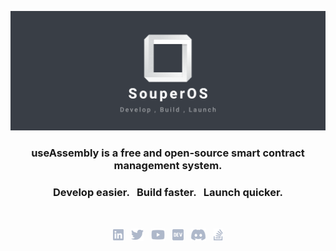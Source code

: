 <p align="center">
    <a href="https://example.com" target="_blank">
        <img width="550" src="/img/cover_2.png" alt="Logo">
    </a>
</p>

<h3 align="center">
    useAssembly is a free and open-source smart contract <br> management system.
</h3>

<h3 align="center">Develop easier. &nbsp; Build faster. &nbsp; Launch quicker.</h3>

<br>

<p align="center">
    <a href="https://www.example.com/"><img height="20" src="/img/social/linkedin.svg" alt="LinkedIn"></a>
    &nbsp;
    <a href="https://example.com/"><img height="20" src="/img/social/twitter.svg" alt="Twitter"></a>
    &nbsp;
    <a href="https://www.example.com/channel/xxx"><img height="20" src="/img/social/youtube.svg" alt="Youtube"></a>
    &nbsp;
    <a href="https://example.com/"><img height="20" src="/img/social/dev.svg" alt="Dev"></a>
    &nbsp;
    <a href="https://example.com/"><img height="20" src="/img/social/discord.svg" alt="Discord"></a>
    &nbsp;
    <a href="https://example.com/"><img height="20" src="/img/social/stack-overflow.svg" alt="StackOverflow"></a>
</p>
